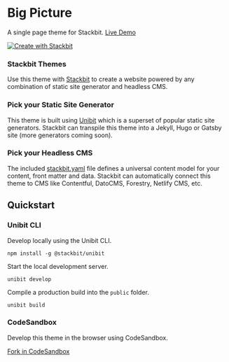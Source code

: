 # Big Picture

A single page theme for Stackbit. [Live Demo](https://themes.stackbit.com/demos/big-picture)

[![Create with Stackbit](https://assets.stackbit.com/badge/create-with-stackbit.svg)](https://app.stackbit.com/create?theme=https://github.com/stackbithq/stackbit-theme-big-picture)

### Stackbit Themes

Use this theme with [Stackbit](https://www.stackbit.com) to create a website powered by any combination of static site generator and headless CMS.

### Pick your Static Site Generator

This theme is built using [Unibit](https://docs.stackbit.com/unibit) which is a superset of popular static site generators. Stackbit can transpile this theme into a Jekyll, Hugo or Gatsby site (more generators coming soon).

### Pick your Headless CMS

The included [stackbit.yaml](https://docs.stackbit.com/uniform/stackbit-yaml/) file defines a universal content model for your content, front matter and data. Stackbit can automatically connect this theme to CMS like Contentful, DatoCMS, Forestry, Netlify CMS, etc.

## Quickstart

### Unibit CLI

Develop locally using the Unibit CLI. 

```
npm install -g @stackbit/unibit
```

Start the local development server. 

```
unibit develop
```

Compile a production build into the `public` folder.

```
unibit build
```

### CodeSandbox

Develop this theme in the browser using CodeSandbox.

[Fork in CodeSandbox](https://codesandbox.io/s/github/stackbithq/stackbit-theme-big-picture)